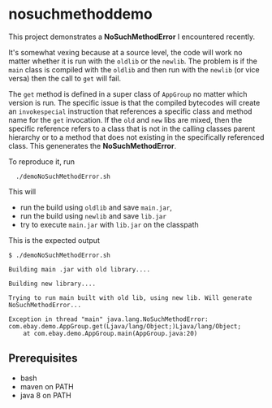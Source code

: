 # nosuchmethoddemo

This project demonstrates a **NoSuchMethodError** I encountered recently.

It's somewhat vexing because at a source level, the code will work no matter whether it is run with the `oldlib` or the `newlib`.  The problem is if the `main` class is compiled with the `oldlib` and then run with the `newlib` (or vice versa) then the call to `get` will fail.

The `get` method is defined in a super class of `AppGroup` no matter which version is run.  The specific issue is that the compiled bytecodes will create an `invokespecial` instruction that references a specific class and method name for the `get` invocation.  If the `old` and `new` libs are mixed, then the specific reference refers to a class that is not in the calling classes parent hierarchy or to a method that does not existing in the specifically referenced class.  This genenerates the **NoSuchMethodError**.

To reproduce it, run  
```
  ./demoNoSuchMethodError.sh
```

This will

* run the build using `oldlib` and save `main.jar`,
* run the build using `newlib` and save `lib.jar`
* try to execute `main.jar` with `lib.jar` on the classpath

This is the expected output

```
$ ./demoNoSuchMethodError.sh 

Building main .jar with old library....

Building new library....

Trying to run main built with old lib, using new lib. Will generate NoSuchMethodError...

Exception in thread "main" java.lang.NoSuchMethodError: com.ebay.demo.AppGroup.get(Ljava/lang/Object;)Ljava/lang/Object;
	at com.ebay.demo.AppGroup.main(AppGroup.java:20)

```

## Prerequisites

* bash
* maven on PATH
* java 8 on PATH